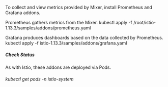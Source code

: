 To collect and view metrics provided by Mixer, install Prometheus and Grafana addons. 

Prometheus gathers metrics from the Mixer. kubectl apply -f /root/istio-1.13.3/samples/addons/prometheus.yaml

Grafana produces dashboards based on the data collected by Prometheus. kubectl apply -f istio-1.13.3/samples/addons/grafana.yaml

##### Check Status

As with Istio, these addons are deployed via Pods.

###### kubectl get pods -n istio-system